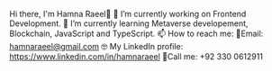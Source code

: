 Hi there, I'm Hamna Raeel👋
🔭 I’m currently working on Frontend Development.
🌱 I’m currently learning Metaverse developement, Blockchain, JavaScript and TypeScript.
📫 How to reach me: 📧Email: hamnaraeel@gmail.com
🤓 My LinkedIn profile: https://www.linkedin.com/in/hamnaraeel
🤙Call me: +92 330 0612911
